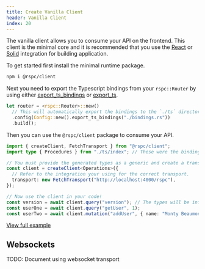 ```yaml
---
title: Create Vanilla Client
header: Vanilla Client
index: 20
---
```


The vanilla client allows you to consume your API on the frontend. This client is the minimal core and it is recommended that you use the [React](/client/react) or [Solid](/client/solid) integration for building application.

To get started first install the minimal runtime package.

```bash
npm i @rspc/client
```

Next you need to export the Typescript bindings from your `rspc::Router` by using either [export_ts_bindings](/server/router#export_ts_bindings) or [export_ts](/server/router#exporting-the-typescript-bindings).

```rust
let router = <rspc::Router>::new()
  // This will automatically export the bindings to the `./ts` directory when you run build() in a non-release Rust build
  .config(Config::new().export_ts_bindings("./bindings.rs"))
  .build();
```

Then you can use the `@rspc/client` package to consume your API.

```ts
import { createClient, FetchTransport } from "@rspc/client";
import type { Procedures } from "./ts/index"; // These were the bindings exported from your Rust code!

// You must provide the generated types as a generic and create a transport (in this example we are using HTTP Fetch) so that the client knows how to communicate with your API.
const client = createClient<Operations>({
  // Refer to the integration your using for the correct transport.
  transport: new FetchTransport("http://localhost:4000/rspc"),
});

// Now use the client in your code!
const version = await client.query("version"); // The types will be inferred from your backend.
const userOne = await client.query("getUser", 1);
const userTwo = await client.mutation("addUser", { name: "Monty Beaumont" });
```

[View full example](https://github.com/oscartbeaumont/rspc/tree/main/packages/example/react.tsx)

## Websockets

TODO: Document using websocket transport